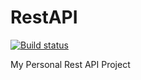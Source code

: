 # RestAPI

[![Build status](https://ci.appveyor.com/api/projects/status/jct88muwgj9bmxux?svg=true)](https://ci.appveyor.com/project/SnowBiz/restapi)

My Personal Rest API Project
